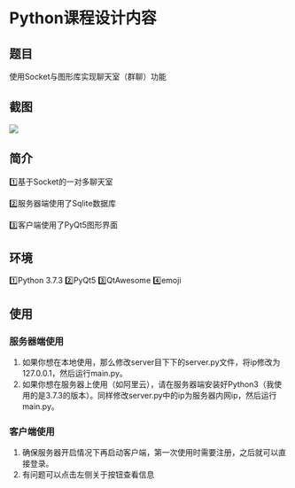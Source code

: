 # Python课程设计内容

## 题目

使用Socket与图形库实现聊天室（群聊）功能

## 截图

![](/example/chat.png)

## 简介

:one:基于Socket的一对多聊天室

:two:服务器端使用了Sqlite数据库

:three:客户端使用了PyQt5图形界面

## 环境

:one:Python 3.7.3
:two:PyQt5
:three:QtAwesome
:four:emoji

## 使用

### 服务器端使用

1. 如果你想在本地使用，那么修改server目下下的server.py文件，将ip修改为127.0.0.1，然后运行main.py。
2. 如果你想在服务器上使用（如阿里云），请在服务器端安装好Python3（我使用的是3.7.3的版本）。同样修改server.py中的ip为服务器内网ip，然后运行main.py。

### 客户端使用

1. 确保服务器开启情况下再启动客户端，第一次使用时需要注册，之后就可以直接登录。
2. 有问题可以点击左侧关于按钮查看信息